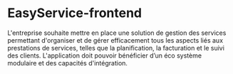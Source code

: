 # EasyService-frontend
 L'entreprise souhaite mettre en place une solution de gestion des services permettant d'organiser et de gérer efficacement tous les aspects liés aux prestations de services, telles que la planification, la facturation et le suivi des clients.  L'application doit pouvoir bénéficier d’un éco système modulaire et des capacités d'intégration. 
